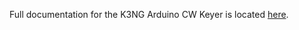 Full documentation for the K3NG Arduino CW Keyer is located [here](http://blog.radioartisan.com/arduino-cw-keyer/).
